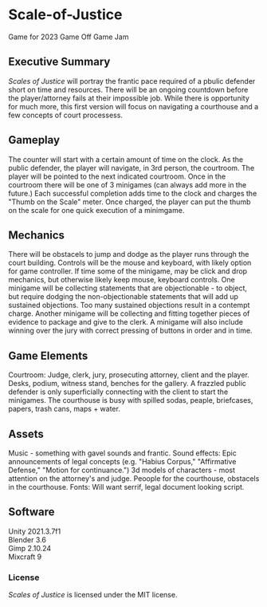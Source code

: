 # Scale-of-Justice
 Game for 2023 Game Off Game Jam

## Executive Summary
*Scales of Justice* will portray the frantic pace required of a pbulic defender short on time and resources. There will be an ongoing countdown before the player/attorney fails at their impossible job. While there is opportunity for much more, this first version will focus on navigating a courthouse and a few concepts of court processess.

## Gameplay
The counter will start with a certain amount of time on the clock. As the public defender, the player will navigate, in 3rd person, the courtroom. The player will be pointed to the next indicated courtroom. Once in the courtroom there will be one of 3 minigames (can always add more in the future.) Each successful completion adds time to the clock and charges the "Thumb on the Scale" meter. Once charged, the player can put the thumb on the scale for one quick execution of a minimgame.

## Mechanics
There will be obstacels to jump and dodge as the player runs through the court building. Controls will be the mouse and keyboard, with likely option for game controller. If time some of the minigame, may be click and drop mechanics, but otherwise likely keep mouse, keyboard controls. One minigame will be collecting statements that are objectionable - to object, but require dodging the non-objectionable statements that will add up sustained objections. Too many sustained objections result in a contempt charge. Another minigame will be collecting and fitting together pieces of evidence to package and give to the clerk. A minigame will also include winning over the jury with correct pressing of buttons in order and in time.

## Game Elements
Courtroom: Judge, clerk, jury, prosecuting attorney, client and the player. Desks, podium, witness stand, benches for the gallery.
A frazzled public defender is only superficially connecting with the client to start the minigames.
The courthouse is busy with spilled sodas, peaple, briefcases, papers, trash cans, maps + water.

## Assets
Music - something with gavel sounds and frantic.
Sound effects: Epic announcements of legal concepts (e.g. "Habius Corpus," "Affirmative Defense," "Motion for continuance.") 3d models of characters - most attention on the attorney's and judge. Peoople for the courthouse, obstacels in the courthouse.
Fonts: Will want serrif, legal document looking script.

## Software
Unity 2021.3.7f1  
Blender 3.6  
Gimp 2.10.24  
Mixcraft 9  


### License
*Scales of Justice* is licensed under the MIT license.
